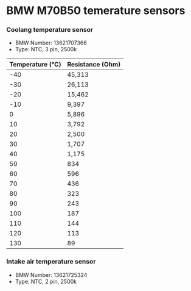 # BMW M70B50 temerature sensors #

### Coolang temperature sensor ###

- BMW Number: 13621707366
- Type: NTC, 3 pin, 2500k

|Temperature (°C)|Resistance (Ohm)|
|:---------------|:---------------|
|-40|45,313|
|-30|26,113|
|-20|15,462|
|-10|9,397|
|0|5,896|
|10|3,792|
|20|2,500|
|30|1,707|
|40|1,175|
|50|834|
|60|596|
|70|436|
|80|323|
|90|243|
|100|187|
|110|144|
|120|113|
|130|89|

### Intake air temperature sensor ###

- BMW Number: 13621725324
- Type: NTC, 2 pin, 2500k
